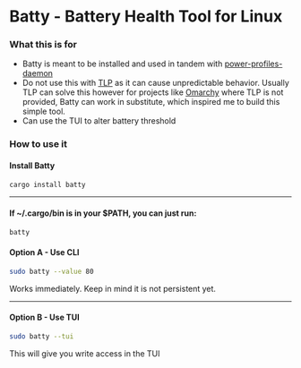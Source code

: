 # Batty - Battery Health Tool for Linux

### What this is for
- Batty is meant to be installed and used in tandem with [power-profiles-daemon](https://gitlab.freedesktop.org/upower/power-profiles-daemon)
- Do not use this with [TLP](https://github.com/linrunner/TLP) as it can cause unpredictable behavior. Usually TLP can solve this however for projects like [Omarchy](https://github.com/basecamp/omarchy) where TLP is not provided, Batty can work in substitute, which inspired me to build this simple tool.
- Can use the TUI to alter battery threshold

### How to use it

#### Install Batty

```bash
cargo install batty
```
---

#### If ~/.cargo/bin is in your $PATH, you can just run:

```bash
batty
```

#### Option A - Use CLI

```bash
sudo batty --value 80
```

Works immediately. Keep in mind it is not persistent yet.

---

#### Option B - Use TUI

```bash
sudo batty --tui
```

This will give you write access in the TUI
